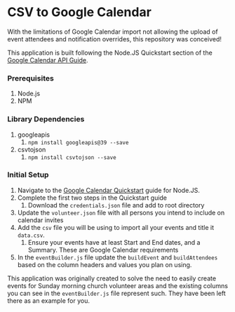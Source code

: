 # CSV to Google Calendar

With the limitations of Google Calendar import not allowing the upload of event attendees and notification overrides, this repository was conceived!

This application is built following the Node.JS Quickstart section of the [Google Calendar API Guide](https://developers.google.com/calendar/quickstart/nodejs?authuser=1).

### Prerequisites
1. Node.js
2. NPM


### Library Dependencies
1. googleapis 
    1. `npm install googleapis@39 --save`
2. csvtojson 
    1. `npm install csvtojson --save`



### Initial Setup
1. Navigate to the [Google Calendar Quickstart](https://developers.google.com/calendar/quickstart/nodejs?authuser=1) guide for Node.JS.
2. Complete the first two steps in the Quickstart guide
    1. Download the `credentials.json` file and add to root directory
3. Update the `volunteer.json` file with all persons you intend to include on calendar invites
4. Add the `csv` file you will be using to import all your events and title it `data.csv`.
    1. Ensure your events have at least Start and End dates, and a Summary. These are Google Calendar requirements
5. In the `eventBuilder.js` file update the `buildEvent` and `buildAttendees` based on the column headers and values you plan on using. 

This application was originally created to solve the need to easily create events for Sunday morning church volunteer areas and the existing columns you can see in the `eventBuilder.js` file represent such. They have been left there as an example for you.